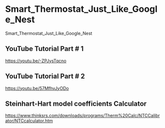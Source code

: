 # Smart_Thermostat_Just_Like_Google_Nest
 Smart_Thermostat_Just_Like_Google_Nest


## YouTube Tutorial Part # 1

https://youtu.be/-ZPJysTqcno


## YouTube Tutorial Part # 2

https://youtu.be/57MfhvJyODo


## Steinhart-Hart model coefficients Calculator 
https://www.thinksrs.com/downloads/programs/Therm%20Calc/NTCCalibrator/NTCcalculator.htm
